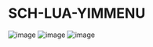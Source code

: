 # SCH-LUA-YIMMENU
![image](https://cdn.discordapp.com/attachments/1123459970806054975/1131247030983995412/image.png)
![image](https://cdn.discordapp.com/attachments/1123459970806054975/1131247031323725864/image.png)
![image](https://cdn.discordapp.com/attachments/1123459970806054975/1131247031873175623/image.png)
